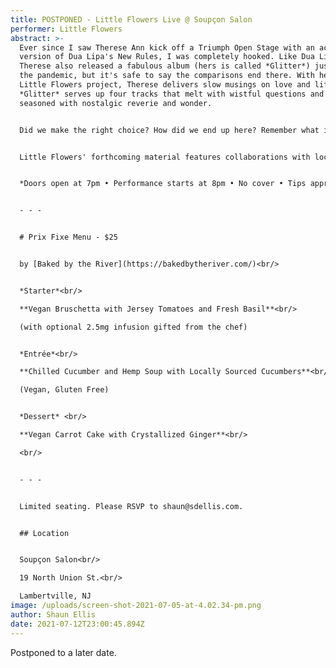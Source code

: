 ```yaml
---
title: POSTPONED - Little Flowers Live @ Soupçon Salon
performer: Little Flowers
abstract: >-
  Ever since I saw Therese Ann kick off a Triumph Open Stage with an acoustic
  version of Dua Lipa's New Rules, I was completely hooked. Like Dua Lipa,
  Therese also released a fabulous album (hers is called *Glitter*) just before
  the pandemic, but it's safe to say the comparisons end there. With her
  Little Flowers project, Therese delivers slow musings on love and life.
  *Glitter* serves up four tracks that melt with wistful questions and are
  seasoned with nostalgic reverie and wonder. 


  Did we make the right choice? How did we end up here? Remember what it felt like to laugh? 


  Little Flowers' forthcoming material features collaborations with local songsmith and producer, Brian Dale Allen Strouse, who helps fill out the arrangements and seals the deal as Little Flowers prepares to drop one of our area's most anticipated releases.


  *Doors open at 7pm • Performance starts at 8pm • No cover • Tips appreciated*


  - - -


  # Prix Fixe Menu - $25


  by [Baked by the River](https://bakedbytheriver.com/)<br/>


  *Starter*<br/>

  **Vegan Bruschetta with Jersey Tomatoes and Fresh Basil**<br/>

  (with optional 2.5mg infusion gifted from the chef)


  *Entrée*<br/>

  **Chilled Cucumber and Hemp Soup with Locally Sourced Cucumbers**<br/>

  (Vegan, Gluten Free)


  *Dessert* <br/>

  **Vegan Carrot Cake with Crystallized Ginger**<br/>

  <br/>


  - - -


  Limited seating. Please RSVP to shaun@sdellis.com.


  ## Location


  Soupçon Salon<br/>

  19 North Union St.<br/>

  Lambertville, NJ
image: /uploads/screen-shot-2021-07-05-at-4.02.34-pm.png
author: Shaun Ellis
date: 2021-07-12T23:00:45.894Z
---
```

Postponed to a later date.